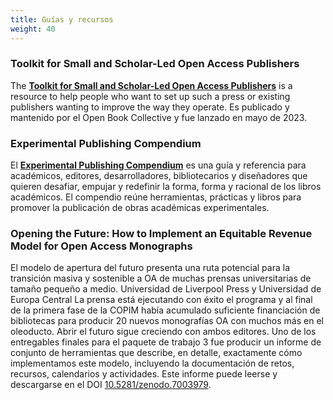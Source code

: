 ```yaml
---
title: Guías y recursos
weight: 40
---
```


### Toolkit for Small and Scholar-Led Open Access Publishers

The **[Toolkit for Small and Scholar-Led Open Access Publishers](https://toolkit.openbookcollective.org/)** is a resource to help people who want to set up such a press or existing publishers wanting to improve the way they operate. Es publicado y mantenido por el Open Book Collective y fue lanzado en mayo de 2023.

### Experimental Publishing Compendium

El **[Experimental Publishing Compendium](https://compendium.copim.ac.uk/)** es una guía y referencia para académicos, editores, desarrolladores, bibliotecarios y diseñadores que quieren desafiar, empujar y redefinir la forma, forma y racional de los libros académicos. El compendio reúne herramientas, prácticas y libros para promover la publicación de obras académicas experimentales.

### Opening the Future: How to Implement an Equitable Revenue Model for Open Access Monographs

El modelo de apertura del futuro presenta una ruta potencial para la transición masiva y sostenible a OA de muchas prensas universitarias de tamaño pequeño a medio. Universidad de Liverpool Press y Universidad de Europa Central La prensa está ejecutando con éxito el programa y al final de la primera fase de la COPIM había acumulado suficiente financiación de bibliotecas para producir 20 nuevos monografías OA con muchos más en el oleoducto. Abrir el futuro sigue creciendo con ambos editores. Uno de los entregables finales para el paquete de trabajo 3 fue producir un informe de conjunto de herramientas que describe, en detalle, exactamente cómo implementamos este modelo, incluyendo la documentación de retos, recursos, calendarios y actividades. Este informe puede leerse y descargarse en el DOI [10.5281/zenodo.7003979](https://zenodo.org/record/7003979).